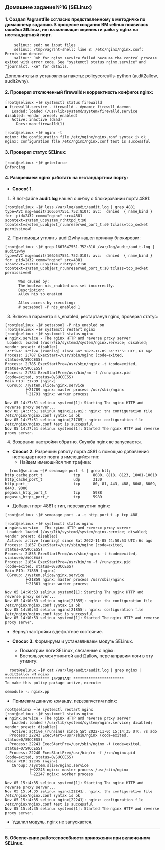 ### Домашнее задание №16 (SELinux)
#### 1. Создал Vagrantfile согласно представленному в методичке по домашнему заданию. В процессе создания ВМ selinux появилась ошибка SELinux, не позволяющая перевести работу nginx на нестандартный порт.
```console
    selinux: sed: no input files
    selinux: /tmp/vagrant-shell: line 8: /etc/nginx/nginx.conf: Permission denied
    selinux: Job for nginx.service failed because the control process exited with error code. See "systemctl status nginx.service" and "journalctl -xe" for details.
```
Дополнительно установлены пакеты: policycoreutils-python (audit2allow, audit2why).
#### 2. Проверил отключенный firewalld и корректность конфигов nginx:
```console
[root@selinux ~]# systemctl status firewalld
● firewalld.service - firewalld - dynamic firewall daemon
   Loaded: loaded (/usr/lib/systemd/system/firewalld.service; disabled; vendor preset: enabled)
   Active: inactive (dead)
     Docs: man:firewalld(1)

[root@selinux ~]# nginx -t
nginx: the configuration file /etc/nginx/nginx.conf syntax is ok
nginx: configuration file /etc/nginx/nginx.conf test is successful
```
#### 3. Проверил статус SELinux:
```console
[root@selinux ~]# getenforce
Enforcing
```
#### 4. Разврешаем nginx работать на нестандартном порту:
- __Способ 1.__ 
1. В лог-файле __audit.log__ нашел ошибку о блокировании порта 4881:
```console
[root@selinux ~]# less /var/log/audit/audit.log | grep 4881
type=AVC msg=audit(1667647551.752:810): avc:  denied  { name_bind } for  pid=2832 comm="nginx" src=4881 scontext=system_u:system_r:httpd_t:s0 tcontext=system_u:object_r:unreserved_port_t:s0 tclass=tcp_socket permissive=0
```
2. При помощи утилиты audit2why нашел причину блокировки:
  ```console
  [root@selinux ~]# grep 1667647551.752:810 /var/log/audit/audit.log | audit2why 
type=AVC msg=audit(1667647551.752:810): avc:  denied  { name_bind } for  pid=2832 comm="nginx" src=4881 scontext=system_u:system_r:httpd_t:s0 tcontext=system_u:object_r:unreserved_port_t:s0 tclass=tcp_socket permissive=0

        Was caused by:
        The boolean nis_enabled was set incorrectly. 
        Description:
        Allow nis to enabled

        Allow access by executing:
        # setsebool -P nis_enabled 1
  ```
3. Включил параметр nis_enabled, рестартанул nginx, проверил статус:
  ```console
  [root@selinux ~]# setsebool -P nis_enabled on
[root@selinux ~]# systemctl restart nginx
[root@selinux ~]# systemctl status nginx
● nginx.service - The nginx HTTP and reverse proxy server
   Loaded: loaded (/usr/lib/systemd/system/nginx.service; disabled; vendor preset: disabled)
   Active: active (running) since Sat 2022-11-05 14:27:51 UTC; 6s ago
  Process: 21787 ExecStart=/usr/sbin/nginx (code=exited, status=0/SUCCESS)
  Process: 21785 ExecStartPre=/usr/sbin/nginx -t (code=exited, status=0/SUCCESS)
  Process: 21784 ExecStartPre=/usr/bin/rm -f /run/nginx.pid (code=exited, status=0/SUCCESS)
 Main PID: 21789 (nginx)
   CGroup: /system.slice/nginx.service
           ├─21789 nginx: master process /usr/sbin/nginx
           └─21791 nginx: worker process

Nov 05 14:27:51 selinux systemd[1]: Starting The nginx HTTP and reverse proxy server...
Nov 05 14:27:51 selinux nginx[21785]: nginx: the configuration file /etc/nginx/nginx.conf syntax is ok
Nov 05 14:27:51 selinux nginx[21785]: nginx: configuration file /etc/nginx/nginx.conf test is successful
Nov 05 14:27:51 selinux systemd[1]: Started The nginx HTTP and reverse proxy server.
  ```
4. Возвратил настройки обратно. Служба nginx не запускается.
- __Способ 2.__ Разрешим работу порта 4881 с помощью добавления нестандартного порта в имеющийся тип:
  - Найдем имеющийся тип трафика:
  
```console
  [root@selinux ~]# semanage port -l | grep http
http_cache_port_t              tcp      8080, 8118, 8123, 10001-10010
http_cache_port_t              udp      3130
http_port_t                    tcp      80, 81, 443, 488, 8008, 8009, 8443, 9000
pegasus_http_port_t            tcp      5988
pegasus_https_port_t           tcp      5989
```

  - Добавил порт 4881 в тип, перезапустил nginx:

  ```console
  [root@selinux ~]# semanage port -a -t http_port_t -p tcp 4881

  [root@selinux ~]# systemctl status nginx
● nginx.service - The nginx HTTP and reverse proxy server
   Loaded: loaded (/usr/lib/systemd/system/nginx.service; disabled; vendor preset: disabled)
   Active: active (running) since Sat 2022-11-05 14:50:53 UTC; 6s ago
  Process: 21857 ExecStart=/usr/sbin/nginx (code=exited, status=0/SUCCESS)
  Process: 21855 ExecStartPre=/usr/sbin/nginx -t (code=exited, status=0/SUCCESS)
  Process: 21854 ExecStartPre=/usr/bin/rm -f /run/nginx.pid (code=exited, status=0/SUCCESS)
 Main PID: 21859 (nginx)
   CGroup: /system.slice/nginx.service
           ├─21859 nginx: master process /usr/sbin/nginx
           └─21861 nginx: worker process

Nov 05 14:50:53 selinux systemd[1]: Starting The nginx HTTP and reverse proxy server...
Nov 05 14:50:53 selinux nginx[21855]: nginx: the configuration file /etc/nginx/nginx.conf syntax is ok
Nov 05 14:50:53 selinux nginx[21855]: nginx: configuration file /etc/nginx/nginx.conf test is successful
Nov 05 14:50:53 selinux systemd[1]: Started The nginx HTTP and reverse proxy server.
  ```
  - Вернул настройки в дефолтное состояние.

- __Способ 3.__ Формируем и устанавливаем модуль SELinux.
  - Посмотрим логи SELinux, связанные с nginx:
  - Воспользуемся утилитой audit2allow, перенаправим логи в эту утилиту:
```console
  root@selinux ~]# cat /var/log/audit/audit.log | grep nginx | audit2allow -M nginx
******************** IMPORTANT ***********************
To make this policy package active, execute:

semodule -i nginx.pp
```
- Применим данную команду, перезапустим nginx:
```console
root@selinux ~]# systemctl restart nginx
[root@selinux ~]# systemctl status nginx
● nginx.service - The nginx HTTP and reverse proxy server
   Loaded: loaded (/usr/lib/systemd/system/nginx.service; disabled; vendor preset: disabled)
   Active: active (running) since Sat 2022-11-05 15:14:35 UTC; 7s ago
  Process: 22243 ExecStart=/usr/sbin/nginx (code=exited, status=0/SUCCESS)
  Process: 22241 ExecStartPre=/usr/sbin/nginx -t (code=exited, status=0/SUCCESS)
  Process: 22240 ExecStartPre=/usr/bin/rm -f /run/nginx.pid (code=exited, status=0/SUCCESS)
 Main PID: 22245 (nginx)
   CGroup: /system.slice/nginx.service
           ├─22245 nginx: master process /usr/sbin/nginx
           └─22247 nginx: worker process

Nov 05 15:14:35 selinux systemd[1]: Starting The nginx HTTP and reverse proxy server...
Nov 05 15:14:35 selinux nginx[22241]: nginx: the configuration file /etc/nginx/nginx.conf syntax is ok
Nov 05 15:14:35 selinux nginx[22241]: nginx: configuration file /etc/nginx/nginx.conf test is successful
Nov 05 15:14:35 selinux systemd[1]: Started The nginx HTTP and reverse proxy server.
```
  - Удалил модуль, nginx не запускается.
____

#### 5. Обеспечение работоспособности приложения при включенном SELinux.


